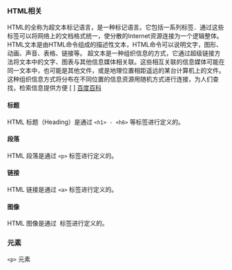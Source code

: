 
### HTML相关

HTML的全称为超文本标记语言，是一种标记语言。它包括一系列标签．通过这些标签可以将网络上的文档格式统一，使分散的Internet资源连接为一个逻辑整体。HTML文本是由HTML命令组成的描述性文本，HTML命令可以说明文字，图形、动画、声音、表格、链接等。
超文本是一种组织信息的方式，它通过超级链接方法将文本中的文字、图表与其他信息媒体相关联。这些相互关联的信息媒体可能在同一文本中，也可能是其他文件，或是地理位置相距遥远的某台计算机上的文件。这种组织信息方式将分布在不同位置的信息资源用随机方式进行连接，为人们查找，检索信息提供方便  [ ] [百度百科](https://baike.baidu.com/item/HTML/97049)



#### 标题

HTML 标题（Heading）是通过 `<h1> - <h6>` 等标签进行定义的。

#### 段落

HTML 段落是通过 `<p>` 标签进行定义的。

#### 链接
HTML 链接是通过 `<a>` 标签进行定义的。

#### 图像
HTML 图像是通过 <img> 标签进行定义的。


### 元素

`<p>` 元素